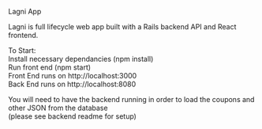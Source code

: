 Lagni App

Lagni is full lifecycle web app built with a Rails backend API and React frontend.


To Start:  
Install necessary dependancies (npm install)  
Run front end (npm start)  
Front End runs on http://localhost:3000  
Back End runs on http://localhost:8080  

You will need to have the backend running in order to load the coupons and other JSON from the database  
(please see backend readme for setup)

